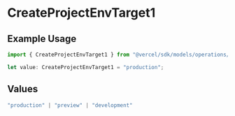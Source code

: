 # CreateProjectEnvTarget1

## Example Usage

```typescript
import { CreateProjectEnvTarget1 } from "@vercel/sdk/models/operations/createprojectenv.js";

let value: CreateProjectEnvTarget1 = "production";
```

## Values

```typescript
"production" | "preview" | "development"
```
